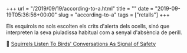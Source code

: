 +++
url = "/2019/09/19/according-to-a.html"
title = ""
date = "2019-09-19T05:36:56+00:00"
slug = "according-to-a"
tags = ["retalls"]
+++

Els esquirols no sols escolten els crits d'alerta dels ocells, sinó que interpreten la seva piuladissa habitual com a senyal d'absència de perill.

📎 [Squirrels Listen To Birds' Conversations As Signal of Safety](https://science.slashdot.org/story/19/09/06/2122210/squirrels-listen-to-birds-conversations-as-signal-of-safety)
